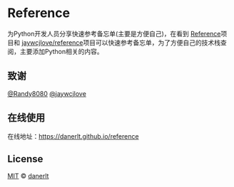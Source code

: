 # Reference

为Python开发人员分享快速参考备忘单(主要是方便自己)，在看到 [Reference](https://github.com/Randy8080/reference)项目和 [jaywcjlove/reference](https://github.com/jaywcjlove/reference)项目可以快速参考备忘单，为了方便自己的技术栈查阅，主要添加Python相关的内容。

## 致谢
[@Randy8080](https://github.com/Randy8080)
[@jaywcjlove](https://github.com/jaywcjlove)



## 在线使用
在线地址：https://danerlt.github.io/reference





## License
[MIT](https://github.com/danerlt/reference/blob/main/LICENSE) © [danerlt](https://github.com/danerlt)

